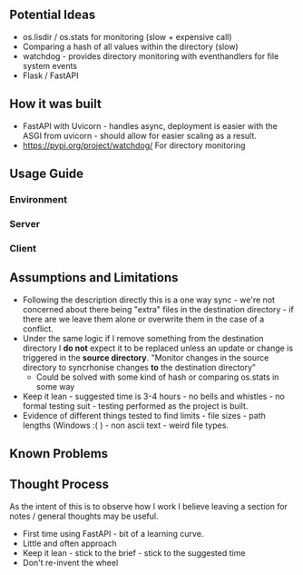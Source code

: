 
## Potential Ideas
- os.lisdir / os.stats for monitoring (slow + expensive call)
- Comparing a hash of all values within the directory (slow)
- watchdog - provides directory monitoring with eventhandlers for file system events
- Flask / FastAPI

## How it was built

- FastAPI with Uvicorn - handles async, deployment is easier with the ASGI from uvicorn - should allow for easier scaling as a result.
- https://pypi.org/project/watchdog/ For directory monitoring

## Usage Guide

### Environment

### Server

### Client


## Assumptions and Limitations

- Following the description directly this is a one way sync - we're not concerned about there being "extra" files in the destination directory - if there are we leave them alone or overwrite them in the case of a conflict.
- Under the same logic if I remove something from the destination directory I **do not** expect it to be replaced unless an update or change is triggered in the **source directory**. "Monitor changes in the source directory to syncrhonise changes **to** the destination directory"
    - Could be solved with some kind of hash or comparing os.stats in some way
- Keep it lean - suggested time is 3-4 hours - no bells and whistles - no formal testing suit - testing performed as the project is built.
- Evidence of different things tested to find limits - file sizes - path lengths (Windows :( ) - non ascii text - weird file types.

## Known Problems

## Thought Process

As the intent of this is to observe how I work I believe leaving a section for notes / general thoughts may be useful.

- First time using FastAPI - bit of a learning curve.
- Little and often approach
- Keep it lean - stick to the brief - stick to the suggested time 
- Don't re-invent the wheel
